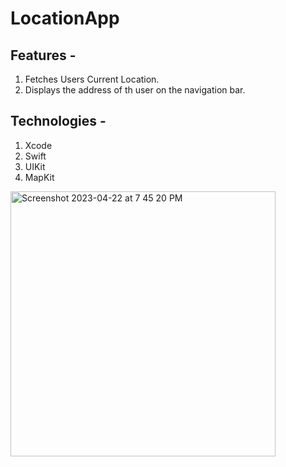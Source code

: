 # LocationApp

## Features -
1. Fetches Users Current Location.
2. Displays the address of th user on the navigation bar.

## Technologies - 
1. Xcode
2. Swift
3. UIKit
4. MapKit
<img width="424" alt="Screenshot 2023-04-22 at 7 45 20 PM" src="https://user-images.githubusercontent.com/98812559/233790248-36bc8a95-87d4-42f4-ae41-61da10923ca2.png">
